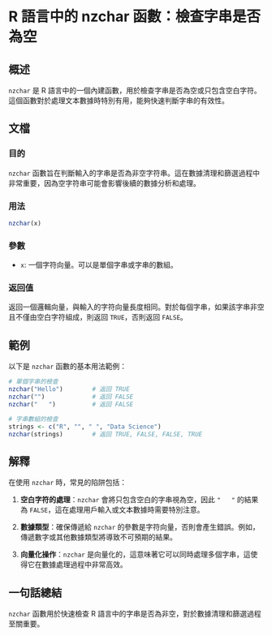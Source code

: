 <!--
Meta Description: # R 語言中的 nzchar 函數：檢查字串是否為空 ## 概述 `nzchar` 是 R 語言中的一個內建函數，用於檢查字串是否為空或只包含空白字符。這個函數對於處理文本數據時特別有用，能夠快速判斷字串的有效性。 ## 文檔 ### 目的 `nzchar` 函數旨在判斷輸入的字串是否為非空字符串...
Meta Keywords: nzchar, false, true, strings, 語言中的
-->

# R 語言中的 nzchar 函數：檢查字串是否為空

## 概述
`nzchar` 是 R 語言中的一個內建函數，用於檢查字串是否為空或只包含空白字符。這個函數對於處理文本數據時特別有用，能夠快速判斷字串的有效性。

## 文檔
### 目的
`nzchar` 函數旨在判斷輸入的字串是否為非空字符串。這在數據清理和篩選過程中非常重要，因為空字符串可能會影響後續的數據分析和處理。

### 用法
```R
nzchar(x)
```

### 參數
- `x`: 一個字符向量。可以是單個字串或字串的數組。

### 返回值
返回一個邏輯向量，與輸入的字符向量長度相同。對於每個字串，如果該字串非空且不僅由空白字符組成，則返回 `TRUE`，否則返回 `FALSE`。

## 範例
以下是 `nzchar` 函數的基本用法範例：

```R
# 單個字串的檢查
nzchar("Hello")        # 返回 TRUE
nzchar("")             # 返回 FALSE
nzchar("   ")          # 返回 FALSE

# 字串數組的檢查
strings <- c("R", "", " ", "Data Science")
nzchar(strings)        # 返回 TRUE, FALSE, FALSE, TRUE
```

## 解釋
在使用 `nzchar` 時，常見的陷阱包括：

1. **空白字符的處理**：`nzchar` 會將只包含空白的字串視為空，因此 `"   "` 的結果為 `FALSE`，這在處理用戶輸入或文本數據時需要特別注意。
   
2. **數據類型**：確保傳遞給 `nzchar` 的參數是字符向量，否則會產生錯誤。例如，傳遞數字或其他數據類型將導致不可預期的結果。

3. **向量化操作**：`nzchar` 是向量化的，這意味著它可以同時處理多個字串，這使得它在數據處理過程中非常高效。

## 一句話總結
`nzchar` 函數用於快速檢查 R 語言中的字串是否為非空，對於數據清理和篩選過程至關重要。